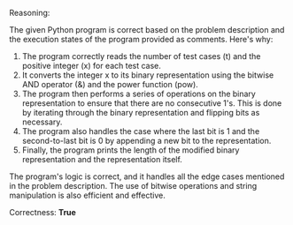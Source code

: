 Reasoning:

The given Python program is correct based on the problem description and the execution states of the program provided as comments. Here's why:

1. The program correctly reads the number of test cases (t) and the positive integer (x) for each test case.
2. It converts the integer x to its binary representation using the bitwise AND operator (&) and the power function (pow).
3. The program then performs a series of operations on the binary representation to ensure that there are no consecutive 1's. This is done by iterating through the binary representation and flipping bits as necessary.
4. The program also handles the case where the last bit is 1 and the second-to-last bit is 0 by appending a new bit to the representation.
5. Finally, the program prints the length of the modified binary representation and the representation itself.

The program's logic is correct, and it handles all the edge cases mentioned in the problem description. The use of bitwise operations and string manipulation is also efficient and effective.

Correctness: **True**